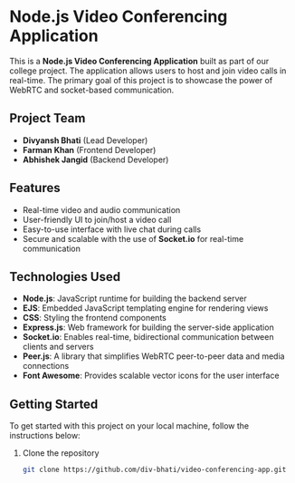 # Node.js Video Conferencing Application

This is a **Node.js Video Conferencing Application** built as part of our college project. The application allows users to host and join video calls in real-time. The primary goal of this project is to showcase the power of WebRTC and socket-based communication.

## Project Team

- **Divyansh Bhati** (Lead Developer)
- **Farman Khan** (Frontend Developer)
- **Abhishek Jangid** (Backend Developer)

## Features

- Real-time video and audio communication
- User-friendly UI to join/host a video call
- Easy-to-use interface with live chat during calls
- Secure and scalable with the use of **Socket.io** for real-time communication

## Technologies Used

- **Node.js**: JavaScript runtime for building the backend server
- **EJS**: Embedded JavaScript templating engine for rendering views
- **CSS**: Styling the frontend components
- **Express.js**: Web framework for building the server-side application
- **Socket.io**: Enables real-time, bidirectional communication between clients and servers
- **Peer.js**: A library that simplifies WebRTC peer-to-peer data and media connections
- **Font Awesome**: Provides scalable vector icons for the user interface

## Getting Started

To get started with this project on your local machine, follow the instructions below:

1. Clone the repository
   ```bash
   git clone https://github.com/div-bhati/video-conferencing-app.git
